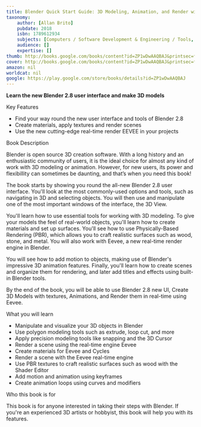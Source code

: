 ```yaml
---
title: Blender Quick Start Guide: 3D Modeling, Animation, and Render with Eevee in Blender 2.8
taxonomy:
	author: [Allan Brito]
	pubdate: 2018
	isbn: 1789612934
	subjects: [Computers / Software Development & Engineering / Tools, Computers / Computer Graphics, Computers / User Interfaces, Computers / Programming / General, Computers / Desktop Applications / Design & Graphics]
	audience: []
	expertise: []
thumb: http://books.google.com/books/content?id=ZP1wDwAAQBAJ&printsec=frontcover&img=1&zoom=2&edge=curl&imgtk=AFLRE719GLoxbr8iGIVHxFNsYuu8OLEyMfpUK7Ix2PC3gK3mQV0K_XrT1TeCa5TP9Daw_osVLkPO80aauNoHeLIJRN4hc775H-aXBu7lH3vFTZMSGxyjzA0nBi7QJGl1EEGJv5RYQ5HS&source=gbs_api
cover: http://books.google.com/books/content?id=ZP1wDwAAQBAJ&printsec=frontcover&img=1&zoom=6&edge=curl&imgtk=AFLRE70Ug8mP53xWsX__rH7qc5m2FnM-Xh34NLnkdPcecZGx13uRZAumXwcp74INZQAyAzY2STwfQFzVGXHfWsCaNeDi3IRs__SB778DxEefuENTDC8s3EwP8kOq2xDBvf7ik8yG3THH&source=gbs_api
amazon: nil
worldcat: nil
google: https://play.google.com/store/books/details?id=ZP1wDwAAQBAJ
---
```

<p><b>Learn the new Blender 2.8 user interface and make 3D models</b></p>Key Features<ul><li>Find your way round the new user interface and tools of Blender 2.8</li><li>Create materials, apply textures and render scenes</li><li>Use the new cutting-edge real-time render EEVEE in your projects</li></ul>Book Description<p>Blender is open source 3D creation software. With a long history and an enthusiastic community of users, it is the ideal choice for almost any kind of work with 3D modeling or animation. However, for new users, its power and flexibillity can sometimes be daunting, and that’s when you need this book!</p><p>The book starts by showing you round the all-new Blender 2.8 user interface. You'll look at the most commonly-used options and tools, such as navigating in 3D and selecting objects. You will then use and manipulate one of the most important windows of the interface, the 3D View.</p><p>You'll learn how to use essential tools for working with 3D modeling. To give your models the feel of real-world objects, you'll learn how to create materials and set up surfaces. You'll see how to use Physically-Based Rendering (PBR), which allows you to craft realistic surfaces such as wood, stone, and metal. You will also work with Eevee, a new real-time render engine in Blender. </p><p>You will see how to add motion to objects, making use of Blender's impressive 3D animation features. Finally, you'll learn how to create scenes and organize them for rendering, and later add titles and effects using built-in Blender tools.</p><p>By the end of the book, you will be able to use Blender 2.8 new UI, Create 3D Models with textures, Animations, and Render them in real-time using Eevee.</p>What you will learn<ul><li>Manipulate and visualize your 3D objects in Blender</li><li>Use polygon modeling tools such as extrude, loop cut, and more</li><li>Apply precision modeling tools like snapping and the 3D Cursor</li><li>Render a scene using the real-time engine Eevee</li><li>Create materials for Eevee and Cycles</li><li>Render a scene with the Eevee real-time engine</li><li>Use PBR textures to craft realistic surfaces such as wood with the Shader Editor</li><li>Add motion and animation using keyframes</li><li>Create animation loops using curves and modifiers</li></ul>Who this book is for<p>This book is for anyone interested in taking their steps with Blender. If you're an experienced 3D artists or hobbyist, this book will help you with its features.</p>